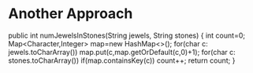 # Another Approach
public int numJewelsInStones(String jewels, String stones) {
int count=0;
Map<Character,Integer> map=new HashMap<>();
for(char c: jewels.toCharArray())
map.put(c,map.getOrDefault(c,0)+1);
for(char c: stones.toCharArray())
if(map.containsKey(c)) count++;
return count;
}